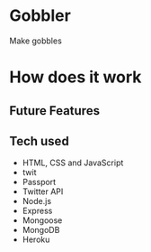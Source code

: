 # Gobbler
Make gobbles


# How does it work


## Future Features


## Tech used
* HTML, CSS and JavaScript
* twit
* Passport
* Twitter API
* Node.js
* Express
* Mongoose
* MongoDB
* Heroku